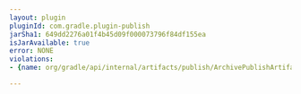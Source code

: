 ```yaml
---
layout: plugin
pluginId: com.gradle.plugin-publish
jarSha1: 649dd2276a01f4b45d09f000073796f84df155ea
isJarAvailable: true
error: NONE
violations:
- {name: org/gradle/api/internal/artifacts/publish/ArchivePublishArtifact, type: internal-api-usage}

---
```

